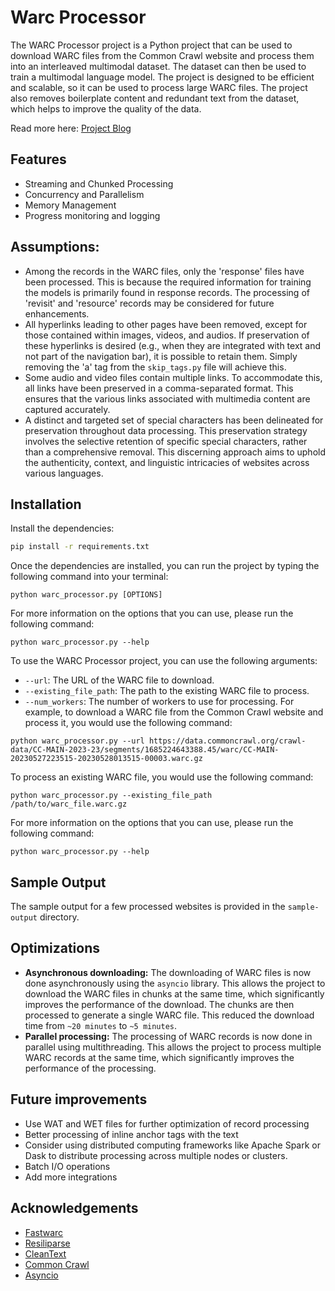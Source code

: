 
# Warc Processor

The WARC Processor project is a Python project that can be used to download WARC files from the Common Crawl website and process them into an interleaved multimodal dataset. The dataset can then be used to train a multimodal language model.  The project is designed to be efficient and scalable, so it can be used to process large WARC files. The project also removes boilerplate content and redundant text from the dataset, which helps to improve the quality of the data.

Read more here: [Project Blog](https://www.nikam-shreyas.com/blogs/project-1-warcparser.html)

## Features
- Streaming and Chunked Processing
- Concurrency and Parallelism
- Memory Management
- Progress monitoring and logging

## Assumptions:

- Among the records in the WARC files, only the 'response' files have been processed. This is because the required information for training the models is primarily found in response records. The processing of 'revisit' and 'resource' records may be considered for future enhancements.
- All hyperlinks leading to other pages have been removed, except for those contained within images, videos, and audios. If preservation of these hyperlinks is desired (e.g., when they are integrated with text and not part of the navigation bar), it is possible to retain them. Simply removing the 'a' tag from the ```skip_tags.py``` file will achieve this.
- Some audio and video files contain multiple links. To accommodate this, all links have been preserved in a comma-separated format. This ensures that the various links associated with multimedia content are captured accurately.
- A distinct and targeted set of special characters has been delineated for preservation throughout data processing. This preservation strategy involves the selective retention of specific special characters, rather than a comprehensive removal. This discerning approach aims to uphold the authenticity, context, and linguistic intricacies of websites across various languages.


## Installation

Install the dependencies:
```bash
pip install -r requirements.txt
```
Once the dependencies are installed, you can run the project by typing the following command into your terminal:
```
python warc_processor.py [OPTIONS]
```
For more information on the options that you can use, please run the following command:
```
python warc_processor.py --help
```

To use the WARC Processor project, you can use the following arguments:

- ```--url```: The URL of the WARC file to download.
- ```--existing_file_path```: The path to the existing WARC file to process.
- ```--num_workers```: The number of workers to use for processing.
For example, to download a WARC file from the Common Crawl website and process it, you would use the following command:

```
python warc_processor.py --url https://data.commoncrawl.org/crawl-data/CC-MAIN-2023-23/segments/1685224643388.45/warc/CC-MAIN-20230527223515-20230528013515-00003.warc.gz
```

To process an existing WARC file, you would use the following command:

```
python warc_processor.py --existing_file_path /path/to/warc_file.warc.gz
```

For more information on the options that you can use, please run the following command:

```
python warc_processor.py --help
```

## Sample Output
The sample output for a few processed websites is provided in the ```sample-output``` directory. 


## Optimizations

- **Asynchronous downloading:** The downloading of WARC files is now done asynchronously using the ```asyncio``` library. This allows the project to download the WARC files in chunks at the same time, which significantly improves the performance of the download. The chunks are then processed to generate a single WARC file. This reduced the download time from ```~20 minutes``` to ```~5 minutes```.
- **Parallel processing:** The processing of WARC records is now done in parallel using multithreading. This allows the project to process multiple WARC records at the same time, which significantly improves the performance of the processing.


## Future improvements

- Use WAT and WET files for further optimization of record processing
- Better processing of inline anchor tags with the text
- Consider using distributed computing frameworks like Apache Spark or Dask to distribute processing across multiple nodes or clusters.
- Batch I/O operations
- Add more integrations

## Acknowledgements

 - [Fastwarc](https://pypi.org/project/FastWARC/)
 - [Resiliparse](https://github.com/chatnoir-eu/chatnoir-resiliparse)
 - [CleanText](https://github.com/jfilter/clean-text)
 - [Common Crawl](https://commoncrawl.org/)
 - [Asyncio](https://docs.python.org/3/library/asyncio.html)
